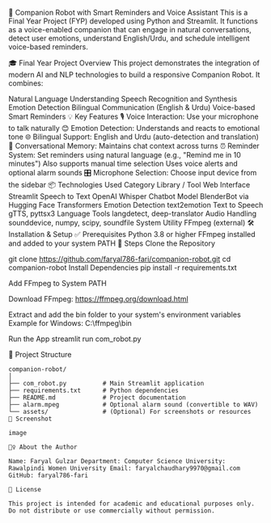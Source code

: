 🤖 Companion Robot with Smart Reminders and Voice Assistant
This is a Final Year Project (FYP) developed using Python and Streamlit. It functions as a voice-enabled companion that can engage in natural conversations, detect user emotions, understand English/Urdu, and schedule intelligent voice-based reminders.

🎓 Final Year Project Overview
This project demonstrates the integration of modern AI and NLP technologies to build a responsive Companion Robot. It combines:

Natural Language Understanding
Speech Recognition and Synthesis
Emotion Detection
Bilingual Communication (English & Urdu)
Voice-based Smart Reminders
💡 Key Features
🎙️ Voice Interaction: Use your microphone to talk naturally
😊 Emotion Detection: Understands and reacts to emotional tone
🌐 Bilingual Support: English and Urdu (auto-detection and translation)
🔁 Conversational Memory: Maintains chat context across turns
⏰ Reminder System:
Set reminders using natural language (e.g., "Remind me in 10 minutes")
Also supports manual time selection
Uses voice alerts and optional alarm sounds
🎛️ Microphone Selection: Choose input device from the sidebar
📦 Technologies Used
Category	Library / Tool
Web Interface	Streamlit
Speech to Text	OpenAI Whisper
Chatbot Model	BlenderBot via Hugging Face Transformers
Emotion Detection	text2emotion
Text to Speech	gTTS, pyttsx3
Language Tools	langdetect, deep-translator
Audio Handling	sounddevice, numpy, scipy, soundfile
System Utility	FFmpeg (external)
🛠️ Installation & Setup
✅ Prerequisites
Python 3.8 or higher
FFmpeg installed and added to your system PATH
🔧 Steps
Clone the Repository

git clone https://github.com/faryal786-fari/companion-robot.git
cd companion-robot
Install Dependencies pip install -r requirements.txt

Add FFmpeg to System PATH

Download FFmpeg: https://ffmpeg.org/download.html

Extract and add the bin folder to your system's environment variables Example for Windows: C:\ffmpeg\bin

Run the App streamlit run com_robot.py

📁 Project Structure
```plaintext
companion-robot/
│
├── com_robot.py          # Main Streamlit application
├── requirements.txt      # Python dependencies
├── README.md             # Project documentation
├── alarm.mpeg            # Optional alarm sound (convertible to WAV)
└── assets/               # (Optional) For screenshots or resources
📸 Screenshot

image

🙋‍♀️ About the Author

Name: Faryal Gulzar Department: Computer Science University: Rawalpindi Women University Email: faryalchaudhary9970@gmail.com GitHub: faryal786-fari

📜 License

This project is intended for academic and educational purposes only. Do not distribute or use commercially without permission.
